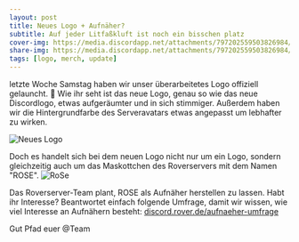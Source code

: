 ```yaml
---
layout: post
title: Neues Logo + Aufnäher?
subtitle: Auf jeder Litfaßkluft ist noch ein bisschen platz
cover-img: https://media.discordapp.net/attachments/797202559503826984/911677422070558730/Roverserverlogo_alt_neu_vergleich.png
share-img: https://media.discordapp.net/attachments/797202559503826984/911677422070558730/Roverserverlogo_alt_neu_vergleich.png
tags: [logo, merch, update]
---
```


letzte Woche Samstag haben wir unser überarbeitetes Logo offiziell gelauncht. 🦈
Wie ihr seht ist das neue Logo, genau so wie das neue Discordlogo, etwas aufgeräumter und in sich stimmiger. Außerdem haben wir die Hintergrundfarbe des  Serveravatars etwas angepasst um lebhafter zu wirken.

![Neues Logo](https://media.discordapp.net/attachments/797202559503826984/911677422070558730/Roverserverlogo_alt_neu_vergleich.png?width=673&height=673)

Doch es handelt sich bei dem neuen Logo nicht nur um ein Logo, sondern gleichzeitig auch um das Maskottchen des Roverservers mit dem Namen "ROSE".
![RoSe](https://media.discordapp.net/attachments/797202559503826984/911677634084225024/Hello_my_name_is_ROSE.png)

Das Roverserver-Team plant, ROSE als Aufnäher herstellen zu lassen. Habt ihr Interesse? Beantwortet einfach folgende Umfrage, damit wir wissen, wie viel Interesse an Aufnähern besteht: [discord.rover.de/aufnaeher-umfrage](https://discord.rover.de/aufnaeher-umfrage/)

Gut Pfad
euer @Team
